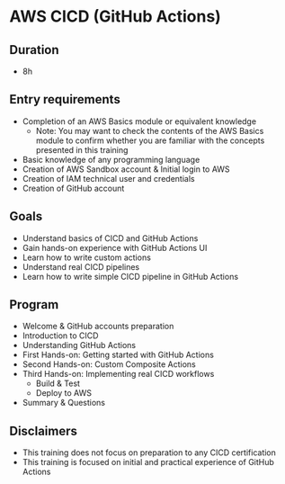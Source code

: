 # AWS CICD (GitHub Actions)
## Duration
* 8h

## Entry requirements
* Completion of an AWS Basics module or equivalent knowledge
  * Note: You may want to check the contents of the AWS Basics module to confirm whether you are familiar with the concepts presented in this training
* Basic knowledge of any programming language
* Creation of AWS Sandbox account & Initial login to AWS
* Creation of IAM technical user and credentials
* Creation of GitHub account

## Goals
* Understand basics of CICD and GitHub Actions
* Gain hands-on experience with GitHub Actions UI
* Learn how to write custom actions
* Understand real CICD pipelines
* Learn how to write simple CICD pipeline in GitHub Actions


## Program
* Welcome & GitHub accounts preparation
* Introduction to CICD
* Understanding GitHub Actions
* First Hands-on: Getting started with GitHub Actions
* Second Hands-on: Custom Composite Actions
* Third Hands-on: Implementing real CICD workflows
  * Build & Test
  * Deploy to AWS
* Summary & Questions



## Disclaimers
* This training does not focus on preparation to any CICD certification
* This training is focused on initial and practical experience of GitHub Actions

